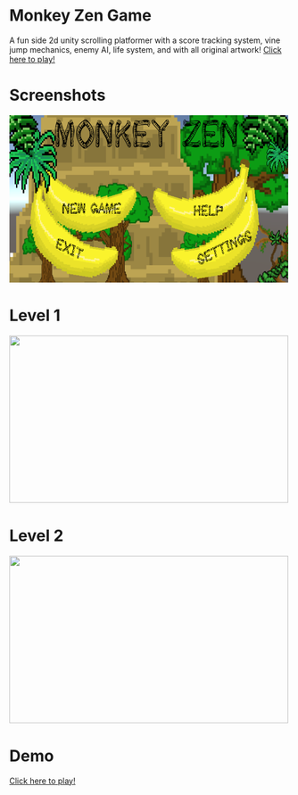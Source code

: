 # Monkey Zen Game
A fun side 2d unity scrolling platformer with a score tracking system, vine jump mechanics, enemy AI, life system, and with all original artwork! <a href="https://derreck503.itch.io/monkey-zen">Click here to play!</a>

# Screenshots
<img src = /Images/MainMenu.png width = "500" height = "300" />

# Level 1
<img src = /Images/level1.gif width = "500" height = "300" />

# Level 2

<img src = /Images/level2.gif width = "500" height = "300" />

# Demo
<a href="https://derreck503.itch.io/monkey-zen">Click here to play!</a>